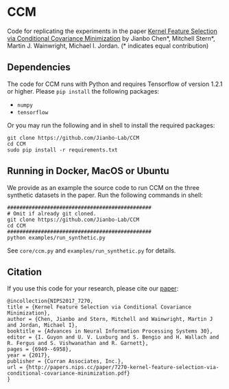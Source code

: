 # CCM

Code for replicating the experiments in the paper [Kernel Feature Selection via Conditional Covariance Minimization](https://papers.nips.cc/paper/7270-kernel-feature-selection-via-conditional-covariance-minimization.pdf) by Jianbo Chen\*, Mitchell Stern\*, Martin J. Wainwright, Michael I. Jordan. (\* indicates equal contribution)

## Dependencies
The code for CCM runs with Python and requires Tensorflow of version 1.2.1 or higher. Please `pip install` the following packages:
- `numpy`
- `tensorflow` 

Or you may run the following and in shell to install the required packages:
```shell
git clone https://github.com/Jianbo-Lab/CCM
cd CCM
sudo pip install -r requirements.txt
```

## Running in Docker, MacOS or Ubuntu
We provide as an example the source code to run CCM on the three synthetic datasets in the paper. Run the following commands in shell:

```shell
###############################################
# Omit if already git cloned.
git clone https://github.com/Jianbo-Lab/CCM
cd CCM 
############################################### 
python examples/run_synthetic.py
```

See `core/ccm.py` and `examples/run_synthetic.py` for details. 
## Citation
If you use this code for your research, please cite our [paper](https://papers.nips.cc/paper/7270-kernel-feature-selection-via-conditional-covariance-minimization.pdf):
```
@incollection{NIPS2017_7270,
title = {Kernel Feature Selection via Conditional Covariance Minimization},
author = {Chen, Jianbo and Stern, Mitchell and Wainwright, Martin J and Jordan, Michael I},
booktitle = {Advances in Neural Information Processing Systems 30},
editor = {I. Guyon and U. V. Luxburg and S. Bengio and H. Wallach and R. Fergus and S. Vishwanathan and R. Garnett},
pages = {6949--6958},
year = {2017},
publisher = {Curran Associates, Inc.},
url = {http://papers.nips.cc/paper/7270-kernel-feature-selection-via-conditional-covariance-minimization.pdf}
}
```